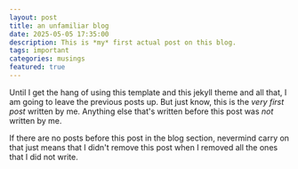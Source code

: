 ```yaml
---
layout: post
title: an unfamiliar blog
date: 2025-05-05 17:35:00
description: This is *my* first actual post on this blog.
tags: important
categories: musings
featured: true
---
```


Until I get the hang of using this template and this jekyll theme and all that, I am going to leave the previous posts up. But just know, this is the *very first post* written by me. Anything else that's written before this post was *not* written by me.

If there are no posts before this post in the blog section, nevermind carry on that just means that I didn't remove this post when I removed all the ones that I did not write.